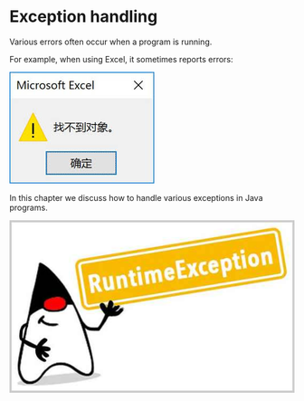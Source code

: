 <!-- TRANSLATED by md-translate -->
# Exception handling

Various errors often occur when a program is running.

For example, when using Excel, it sometimes reports errors:

![cannot-find-obj](error.jpg)

In this chapter we discuss how to handle various exceptions in Java programs.

![exception](runtime-exception.jpg)